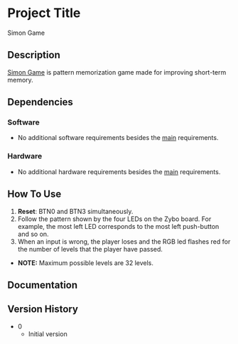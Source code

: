 # Project Title

Simon Game 

## Description

[Simon Game](https://en.wikipedia.org/wiki/Simon_(game)) is pattern memorization game made for improving short-term memory.


## Dependencies

### Software

* No additional software requirements besides the [main]() requirements.


### Hardware

* No additional hardware requirements besides the [main]() requirements.


## How To Use

1. **Reset**: BTN0 and BTN3 simultaneously.
2. Follow the pattern shown by the four LEDs on the Zybo board. For example, the most left LED corresponds to the most left push-button and so on.
3. When an input is wrong, the player loses and the RGB led flashes red for the number of levels that the player have passed.
* **NOTE:** Maximum possible levels are 32 levels.  


## Documentation



## Version History

* 0
    * Initial version
